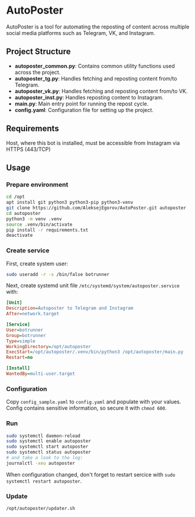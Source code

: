 # AutoPoster

AutoPoster is a tool for automating the reposting of content across multiple social media platforms such as Telegram, VK, and Instagram.

## Project Structure

- **autoposter_common.py**: Contains common utility functions used across the project.
- **autoposter_tg.py**: Handles fetching and reposting content from/to Telegram.
- **autoposter_vk.py**: Handles fetching and reposting content from/to VK.
- **autoposter_inst.py**: Handles reposting content to Instagram.
- **main.py**: Main entry point for running the repost cycle.
- **config.yaml**: Configuration file for setting up the project.

## Requirements

Host, where this bot is installed, must be accessible from Instagram via HTTPS (443/TCP)

## Usage

### Prepare environment

```bash
cd /opt
apt install git python3 python3-pip python3-venv
git clone https://github.com/AleksejEgorov/AutoPoster.git autoposter
cd autoposter
python3 -m venv .venv
source .venv/bin/activate
pip install -r requirements.txt
deactivate
```

### Create service

First, create system user:

```bash
sudo useradd -r -s /bin/false botrunner
```

Next, create systemd unit file `/etc/systemd/system/autoposter.service` with:

```ini
[Unit]
Description=Autoposter to Telegram and Instagram
After=network.target

[Service]
User=botrunner
Group=botrunner
Type=simple
WorkingDirectory=/opt/autoposter
ExecStart=/opt/autoposter/.venv/bin/python3 /opt/autoposter/main.py
Restart=no

[Install]
WantedBy=multi-user.target
```

### Configuration

Copy `config_sample.yaml` to `config.yaml` and populate with your values. Config contains sensitive information, so secure it with `chmod 600`.

### Run

```bash
sudo systemctl daemon-reload
sudo systemctl enable autoposter
sudo systemctl start autoposter
sudo systemctl status autoposter
# and take a look to the log:
journalctl -xeu autoposter
```

When configuration changed, don't forget to restart sercice with `sudo systemctl restart autoposter`.

### Update

```bash
/opt/autoposter/updater.sh
```
